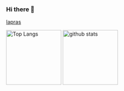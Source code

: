### Hi there 👋
<a href="https://lapras.com/public/1XRKSF0">lapras</a>
<p align="left"> 
  <img alt="Top Langs" height="150px" src="https://github-readme-stats.vercel.app/api/top-langs/?username=rionagasaki&layout=compact&count_private=true&show_icons=true&theme=onedark" />
  <img alt="github stats" height="150px" src="https://github-readme-stats.vercel.app/api?username=rionagasaki&count_private=true&show_icons=true&show_icons=true&theme=onedark" />
</p>
<!--
**rionagasaki/rionagasaki** is a ✨ _special_ ✨ repository because its `README.md` () appears on your GitHub profile.

Here are some ideas to get you started:

- 🔭 I’m currently working on ...
- 🌱 I’m currently learning ...
- 👯 I’m looking to collaborate on ...
- 🤔 I’m looking for help with ...
- 💬 Ask me about ...
- 📫 How to reach me: ...
- 😄 Pronouns: ...
- ⚡ Fun fact: ...
-->
